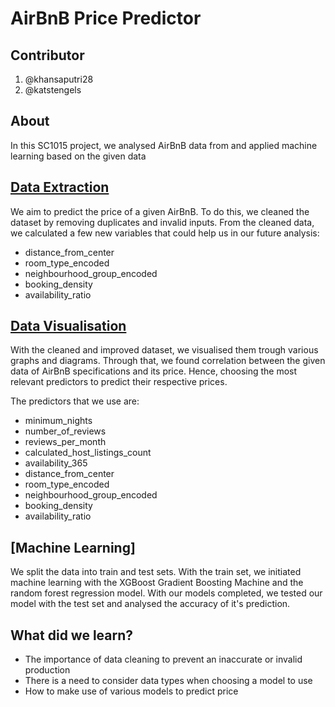 # AirBnB Price Predictor

## Contributor
1. @khansaputri28
2. @katstengels

## About
In this SC1015 project, we analysed AirBnB data from and applied machine learning based on the given data

## [Data Extraction](data-extraction.ipynb)
We aim to predict the price of a given AirBnB. To do this, we cleaned the dataset by removing duplicates and invalid inputs. From the cleaned data, we calculated a few new variables that could help us in our future analysis:
- distance_from_center
- room_type_encoded
- neighbourhood_group_encoded
- booking_density
- availability_ratio

## [Data Visualisation](data-visualization-EDA.ipynb)
With the cleaned and improved dataset, we visualised them trough various graphs and diagrams. Through that, we found correlation between the given data of AirBnB specifications and its price. Hence, choosing the most relevant predictors to predict their respective prices.

The predictors that we use are:
- minimum_nights
- number_of_reviews
- reviews_per_month               
- calculated_host_listings_count  
- availability_365                
- distance_from_center            
- room_type_encoded                 
- neighbourhood_group_encoded      
- booking_density                
- availability_ratio


## [Machine Learning]
We split the data into train and test sets. With the train set, we initiated machine learning with the XGBoost Gradient Boosting Machine and the random forest regression model. With our models completed, we tested our model with the test set and analysed the accuracy of it's prediction.

## What did we learn?
- The importance of data cleaning to prevent an inaccurate or invalid production
- There is a need to consider data types when choosing a model to use
- How to make use of various models to predict price

